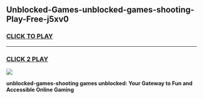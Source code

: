 
## Unblocked-Games-unblocked-games-shooting-Play-Free-j5xv0
<h3>
<a href="https://premium76.site?title=unblocked-games-shooting&ref=21A">CLICK TO PLAY</a></h3>
<hr>

<h3>
<a href="https://premium76.site?title=unblocked-games-shooting&ref=21A">CLICK 2 PLAY</a>
  
</h3>

<a href="https://premium76.site?title=unblocked-games-shooting&ref=21A"><img src="https://clearcache.store/games.png"></a>


**unblocked-games-shooting games unblocked: Your Gateway to Fun and Accessible Online Gaming**
